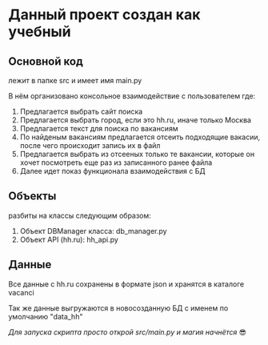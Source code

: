 <h1>Данный проект создан как учебный</h1>
<h2>Основной код</h2>
<p>
    лежит в папке src и имеет имя main.py
</p>
<p>В нём организовано консольное взаимодействие с пользователем где:</p>
    <ol>
        <li>Предлагается выбрать сайт поиска </li>
        <li>Предлагается выбрать город, если это hh.ru, иначе только Москва</li>
        <li>Предлагается текст для поиска по вакансиям</li>
        <li>По найденым вакансиям предлагается отсеить подходящие вакасии, после чего происходит запись их в файл</li>
        <li>Предлагается выбрать из отсееных только те вакансии, которые он хочет посмотреть еще раз из записанного ранее файла</li>
        <li>Далее идет показ функционала взаимодействия с БД</li>
    </ol>
<h2>Объекты</h2>
<p>разбиты на классы следующим образом:</p>
    <ol>
        <li>Объект DBManager класса: db_manager.py</li>
        <li>Объект API (hh.ru): hh_api.py</li>
    </ol>
<h2>Данные</h2>
<p>Все данные c hh.ru сохранены в формате json и хранятся в каталоге vacanci</p>
<p>Так же данные выгружаются в новосозданную БД с именем по умолчанию "data_hh"</p>
<p><i>Для запуска скрипта просто открой src/main.py и магия начнётся</i> 😎</p>